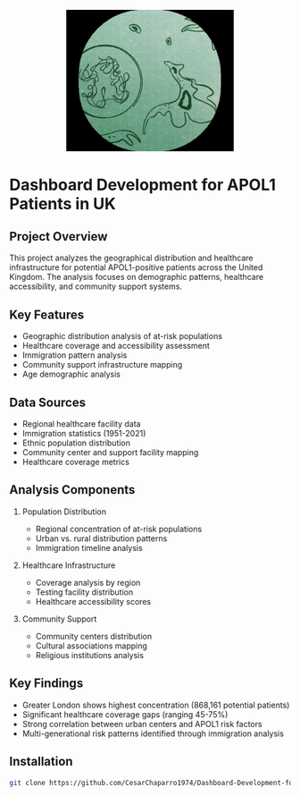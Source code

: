 <p align="center">
  <img src="assets/apol1.png" width="300" alt="APOL1 Analysis">
</p>

# Dashboard Development for APOL1 Patients in UK

## Project Overview
This project analyzes the geographical distribution and healthcare infrastructure for potential APOL1-positive patients across the United Kingdom. The analysis focuses on demographic patterns, healthcare accessibility, and community support systems.

## Key Features
- Geographic distribution analysis of at-risk populations
- Healthcare coverage and accessibility assessment
- Immigration pattern analysis
- Community support infrastructure mapping
- Age demographic analysis

## Data Sources
- Regional healthcare facility data
- Immigration statistics (1951-2021)
- Ethnic population distribution
- Community center and support facility mapping
- Healthcare coverage metrics

## Analysis Components
1. Population Distribution
   - Regional concentration of at-risk populations
   - Urban vs. rural distribution patterns
   - Immigration timeline analysis

2. Healthcare Infrastructure
   - Coverage analysis by region
   - Testing facility distribution
   - Healthcare accessibility scores

3. Community Support
   - Community centers distribution
   - Cultural associations mapping
   - Religious institutions analysis

## Key Findings
- Greater London shows highest concentration (868,161 potential patients)
- Significant healthcare coverage gaps (ranging 45-75%)
- Strong correlation between urban centers and APOL1 risk factors
- Multi-generational risk patterns identified through immigration analysis

## Installation
```bash
git clone https://github.com/CesarChaparro1974/Dashboard-Development-for-Apol1-patients-in-UK